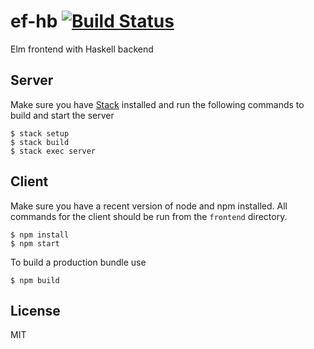 # ef-hb [![Build Status](https://travis-ci.org/hendriklammers/ef-hb.svg?branch=master)](https://travis-ci.org/hendriklammers/ef-hb)

Elm frontend with Haskell backend


## Server

Make sure you have [Stack](http://haskellstack.org) installed and run the
following commands to build and start the server

```
$ stack setup
$ stack build
$ stack exec server
```

## Client

Make sure you have a recent version of node and npm installed.
All commands for the client should be run from the `frontend` directory.

```
$ npm install
$ npm start
```

To build a production bundle use

```
$ npm build
```

## License

MIT

